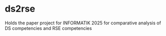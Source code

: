 # ds2rse
Holds the paper project for INFORMATIK 2025 for comparative analysis of DS competencies and RSE competencies
